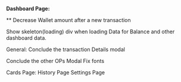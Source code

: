 **Dashboard Page:**

** Decrease Wallet amount after a new transaction

Show skeleton(loading) div when loading Data for Balance and other dashboard data.

General:
Conclude the transaction Details modal

Conclude the other OPs Modal Fix fonts

Cards Page:
History Page Settings Page
